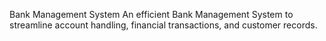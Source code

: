 Bank Management System
   An efficient Bank Management System to streamline account handling, financial transactions, and customer records.
